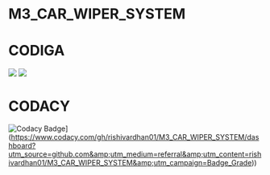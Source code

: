 # M3_CAR_WIPER_SYSTEM
# CODIGA
![](https://api.codiga.io/project/33340/score/svg)
![](https://api.codiga.io/project/33340/status/svg)

# CODACY
![Codacy Badge](https://app.codacy.com/project/badge/Grade/1f7118068f4247f291e87b51b933b3b6)](https://www.codacy.com/gh/rishivardhan01/M3_CAR_WIPER_SYSTEM/dashboard?utm_source=github.com&amp;utm_medium=referral&amp;utm_content=rishivardhan01/M3_CAR_WIPER_SYSTEM&amp;utm_campaign=Badge_Grade))

